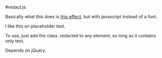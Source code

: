 #redact.js

Basically what this does is [this effect](http://blokkfont.com/), but
with javascript instead of a font.

I like this on placeholder text.

To use, just add the class .redacted to any element, so long as it contains only text.

Depends on jQuery.
